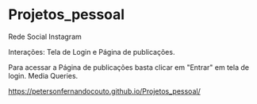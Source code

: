 # Projetos_pessoal
 Rede Social Instagram

 Interações:
Tela de Login e Página de publicações.

Para acessar a Página de publicações basta clicar em "Entrar" em tela de login.
Media Queries.

https://petersonfernandocouto.github.io/Projetos_pessoal/


